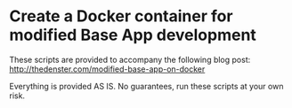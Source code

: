 # Create a Docker container for modified Base App development
These scripts are provided to accompany the following blog post: http://thedenster.com/modified-base-app-on-docker

Everything is provided AS IS. No guarantees, run these scripts at your own risk.